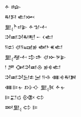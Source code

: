 <div class='block'>
<div class='line'>𒅆 𒈗</div>
<div class='line'>𒊑𒁕 𒅗𒈲</div>
<div class='line'>𒅅𒋻𒁀𒉌 𒅆𒈠𒋾</div>
<div class='line'>𒋫𒀜𒋫𒊑𒋃 𒀸 𒌋𒅗</div>
<div class='line'>𒀀𒆗 𒋼𒀀𒍢𒂊 𒅻𒈨𒌍𒅗</div>
<div class='line'>𒅅𒆷𒋾 𒄠𒈥 𒋼𒁍𒃻𒉌</div>
<div class='line'>𒁹 𒂆 𒉐𒋫𒀜𒁲 𒂊𒄵𒅗</div>
<div class='line'>𒋫𒀜𒋫𒌨𒉺𒅁 𒀀𒈾 𒈪𒄴𒊑𒀉</div>
<div class='line'>𒈪𒄿𒉡 𒋳𒋓 𒅅𒍮 𒅆𒉡</div>
<div class='line'>𒄿𒂷𒌓 𒍜 𒌌</div>
<div class='line'>𒇷𒅅 𒌌 𒄿</div>
</div>